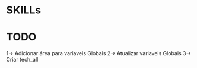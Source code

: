 # SKILLs

# TODO

1-> Adicionar área para variaveis Globais
2-> Atualizar variaveis Globais
3-> Criar tech_all
